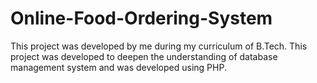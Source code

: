 # Online-Food-Ordering-System
This project was developed by me during my curriculum of B.Tech. This project was developed to deepen the understanding of database management system and was developed using PHP.
